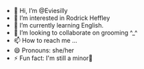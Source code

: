 - 👋 Hi, I’m @Eviesilly
- 👀 I’m interested in Rodrick Heffley
- 🌱 I’m currently learning English.
- 💞️ I’m looking to collaborate on grooming ^_^
- 📫 How to reach me ...
- 😄 Pronouns: she/her
- ⚡ Fun fact: I'm still a minor🎀

<!---
Eviesilly/Eviesilly is a ✨ special ✨ repository because its `README.md` (this file) appears on your GitHub profile.
You can click the Preview link to take a look at your changes.
--->
